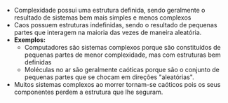 - Complexidade possui uma estrutura definida, sendo geralmente o resultado de sistemas bem mais simples e menos complexos
- Caos possuem estruturas indefinidas, sendo o resultado de pequenas partes que interagem na maioria das vezes de maneira aleatória.
- **Exemplos:**
	- Computadores são sistemas complexos porque são constituídos de pequenas partes de menor complexidade, mas com estruturas bem definidas
	- Moléculas no ar são geralmente caóticas porque são o conjunto de pequenas partes que se chocam em direções "aleatórias".
- Muitos sistemas complexos ao morrer tornam-se caóticos pois os seus componentes perdem a estrutura que lhe seguram.